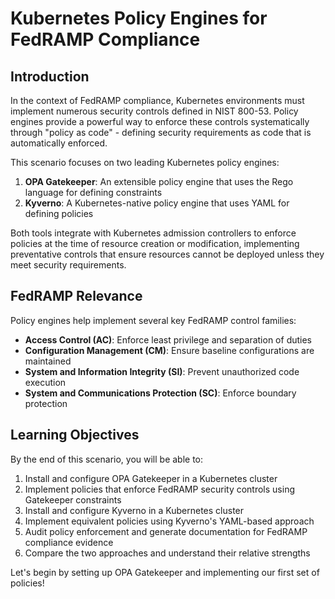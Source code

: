 # Kubernetes Policy Engines for FedRAMP Compliance

## Introduction

In the context of FedRAMP compliance, Kubernetes environments must implement numerous security controls defined in NIST 800-53. Policy engines provide a powerful way to enforce these controls systematically through "policy as code" - defining security requirements as code that is automatically enforced.

This scenario focuses on two leading Kubernetes policy engines:

1. **OPA Gatekeeper**: An extensible policy engine that uses the Rego language for defining constraints
2. **Kyverno**: A Kubernetes-native policy engine that uses YAML for defining policies

Both tools integrate with Kubernetes admission controllers to enforce policies at the time of resource creation or modification, implementing preventative controls that ensure resources cannot be deployed unless they meet security requirements.

## FedRAMP Relevance

Policy engines help implement several key FedRAMP control families:

- **Access Control (AC)**: Enforce least privilege and separation of duties
- **Configuration Management (CM)**: Ensure baseline configurations are maintained
- **System and Information Integrity (SI)**: Prevent unauthorized code execution
- **System and Communications Protection (SC)**: Enforce boundary protection

## Learning Objectives

By the end of this scenario, you will be able to:

1. Install and configure OPA Gatekeeper in a Kubernetes cluster
2. Implement policies that enforce FedRAMP security controls using Gatekeeper constraints
3. Install and configure Kyverno in a Kubernetes cluster
4. Implement equivalent policies using Kyverno's YAML-based approach
5. Audit policy enforcement and generate documentation for FedRAMP compliance evidence
6. Compare the two approaches and understand their relative strengths

Let's begin by setting up OPA Gatekeeper and implementing our first set of policies!